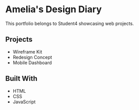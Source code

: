 # Amelia's Design Diary

This portfolio belongs to Student4 showcasing web projects.

## Projects
- Wireframe Kit
- Redesign Concept
- Mobile Dashboard

## Built With
- HTML
- CSS
- JavaScript

